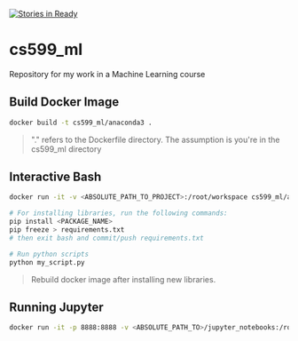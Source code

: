 [![Stories in Ready](https://badge.waffle.io/psychobolt/cs599_ml.png?label=ready&title=Ready)](https://waffle.io/psychobolt/cs599_ml)
# cs599_ml

Repository for my work in a Machine Learning course

## Build Docker Image

```sh
docker build -t cs599_ml/anaconda3 .
```

> "." refers to the Dockerfile directory. The assumption is you're in the cs599_ml directory

## Interactive Bash

```sh
docker run -it -v <ABSOLUTE_PATH_TO_PROJECT>:/root/workspace cs599_ml/anaconda3 /bin/bash

# For installing libraries, run the following commands: 
pip install <PACKAGE_NAME>
pip freeze > requirements.txt
# then exit bash and commit/push requirements.txt

# Run python scripts
python my_script.py
```

> Rebuild docker image after installing new libraries.

## Running Jupyter

```sh
docker run -it -p 8888:8888 -v <ABSOLUTE_PATH_TO>/jupyter_notebooks:/root/workspace/notebooks cs599_ml/anaconda3
```